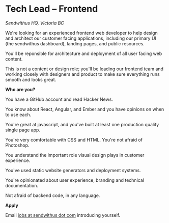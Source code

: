 # Tech Lead &ndash; Frontend

_Sendwithus HQ, Victoria BC_

We're looking for an experienced frontend web developer to help design and architect our customer facing applications, including our primary UI (the sendwithus dashboard), landing pages, and public resources.

You'll be reponsible for architecture and deployment of all user facing web content.

This is not a content or design role; you'll be leading our frontend team and
working closely with designers and product to make sure everything runs smooth and looks great.

__Who are you?__

You have a GitHub account and read Hacker News.

You know about React, Angular, and Ember and you have opinions on when to use each.

You're great at javascript, and you've built at least one production quality single page app.

You're very comfortable with CSS and HTML. You're not afraid of Photoshop.

You understand the important role visual design plays in customer experience.

You've used static website generators and deployment systems.

You're opinionated about user experience, branding and technical documentation.

Not afraid of backend code, in any language.

__Apply__

Email [jobs at sendwithus dot com](mailto:jobs@sendwithus.com) introducing yourself.
